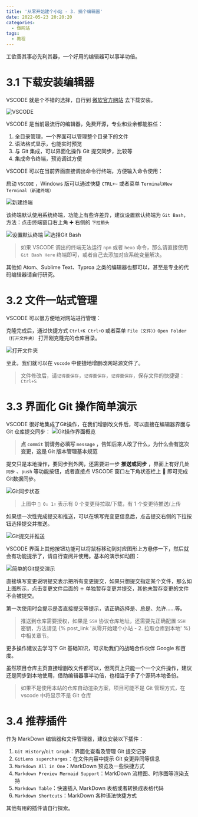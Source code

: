 ```yaml
---
title: '从零开始建个小站 - 3. 搞个编辑器'
date: 2022-05-23 20:20:20
categories:
  - 做网站
tags:
  - 教程
---
```


工欲善其事必先利其器，一个好用的编辑器可以事半功倍。
<!-- more -->
# 3.1 下载安装编辑器
VSCODE 就是个不错的选择，自行到 [微软官方网站](https://code.visualstudio.com/download) 去下载安装。

![VSCODE](https://static.yiwangmeng.com/https://raw.githubusercontent.com/828767/static/master/images/vscode-hexo.png)

VSCODE 是当前最流行的编辑器，免费开源，专业和业余都能胜任：
1. 全目录管理，一个界面可以管理整个目录下的文件
2. 语法格式显示，也能实时预览
3. 与 Git 集成，可以界面化操作 Git 提交同步，比较等
4. 集成命令终端，预览调试方便


VSCODE 可以在当前界面直接调出命令行终端，方便输入命令使用：

启动 `VSCODE` ，Windows 版可以通过快捷 `CTRL+~` 或者菜单 `Terminal》New Terminal（新建终端）`

![新建终端](https://static.yiwangmeng.com/https://raw.githubusercontent.com/828767/static/master/images/vscode_new_terminal.png)

该终端默认使用系统终端，功能上有些许差异，建议设置默认终端为 `Git Bash`，方法：点击终端窗口右上角 ➕ 右侧的 `下拉箭头`

![设置默认终端](https://static.yiwangmeng.com/https://raw.githubusercontent.com/828767/static/master/images/vscode-set-terminal-defalt.png)
![选择Git Bash](https://static.yiwangmeng.com/https://raw.githubusercontent.com/828767/static/master/images/vscode-set-terminal-git.png)

> 如果 VSCODE 调出的终端无法运行 `npm` 或者 `hexo` 命令，那么请直接使用 `Git Bash Here` 终端即可，或者自己去添加对应系统变量解决。

其他如 Atom、Sublime Text、Typroa 之类的编辑器也都可以，甚至是专业的代码编辑器请自行研究。

# 3.2 文件一站式管理
VSCODE 可以很方便地对网站进行管理：

克隆完成后，通过快捷方式 `Ctrl+K Ctrl+O` 或者菜单 `File（文件）》Open Folder（打开文件夹）` 打开刚克隆完的仓库目录。

![打开文件夹](https://static.yiwangmeng.com/https://raw.githubusercontent.com/828767/static/master/images/vscode_markdown_editor.png)
	
至此，我们就可以在 `vscode` 中便捷地增删改网站源文件了。

> 文件修改后，请`记得要保存`，`记得要保存`，`记得要保存`，保存文件的快捷键：`Ctrl+S`

# 3.3 界面化 Git 操作简单演示
VSCODE 很好地集成了Git操作，在我们增删改文件后，可以直接在编辑器界面与 Git 仓库提交同步：
![Git操作界面概览](https://static.yiwangmeng.com/https://raw.githubusercontent.com/828767/static/master/images/vscode-git.png)

> **点 `commit` 前请务必填写 `message` ，告知后来人改了什么，为什么会有这次变更，这是 Git 版本管理基本规范**

提交只是本地操作，要同步到外网，还需要进一步 **推送或同步** ，界面上有好几处 `同步` 、`push` 等功能按钮，或者直接点 VSCODE 窗口左下角状态栏上 🔄 即可完成Git数据同步。

![Git同步状态](https://static.yiwangmeng.com/https://raw.githubusercontent.com/828767/static/master/images/github-sync.png)

> 上图中 `🔄 0↓ 1↑` 表示有 0 个变更待拉取/下载，有 1 个变更待推送/上传

如果想一次性完成提交和推送，可以在填写完变更信息后，点击提交右侧的下拉按钮选择提交并推送。

![Git提交并推送](https://static.yiwangmeng.com/https://raw.githubusercontent.com/828767/static/master/images/vscode-git-push.png)

VSCODE 界面上其他按钮功能可以将鼠标移动到对应图形上方悬停一下，然后就会有功能提示了，请自行查阅并使用。基本的演示如动图：

![简单的Git提交演示](https://static.yiwangmeng.com/https://raw.githubusercontent.com/828767/static/master/images/vscode-git-commit.gif)

直接填写变更说明提交表示把所有变更提交，如果只想提交指定某个文件，那么如上图所示，点击变更文件后面的 `＋` 单独暂存变更并提交，其他未暂存变更的文件不会被提交。

第一次使用时会提示是否直接提交等提示，请正确选择是、总是、允许……等。
> 推送到仓库需要授权，如果是 `SSH` 协议仓库地址，还需要先正确配置 `SSH` 密钥，方法请见 {% post_link '从零开始建个小站 - 2. 拉取仓库到本地' %} 中相关章节。

更多操作建议去学习下 Git 基础知识，可求助我们的战略合作伙伴 Google 和百度。

虽然项目仓库主页直接增删改文件都可以，但网页上只能一个一个文件操作，建议还是同步到本地使用，借助编辑器事半功倍，也相当于多了个源码本地备份。
> 如果不是使用本站的仓库自动渲染方案，项目可能不是 Git 管理方式，在 vscode 中将显示不是 Git 仓库

# 3.4 推荐插件
作为 MarkDown 编辑器和文件管理器，建议安装以下插件：
1. `Git History`/`Git Graph`：界面化查看及管理 Git 提交记录
2. `GitLens supercharges`：在文件内容中提示 Git 变更异同等信息
3. `Markdown All in One`：MarkDown 预览及一些快捷方式
4. `Markdown Preview Mermaid Support`：MarkDown 流程图、时序图等渲染支持
5. `Markdown Table`：快速插入 MarkDown 表格或者转换成表格代码
6. `Markdown Shortcuts`：MarkDown 各种语法快捷方式

其他有用的插件请自行探索。